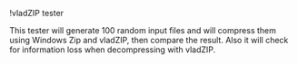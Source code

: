 !vladZIP tester

This tester will generate 100 random input files and will compress them using Windows Zip and vladZIP, then compare the result. Also it will check for information loss when decompressing with vladZIP.
